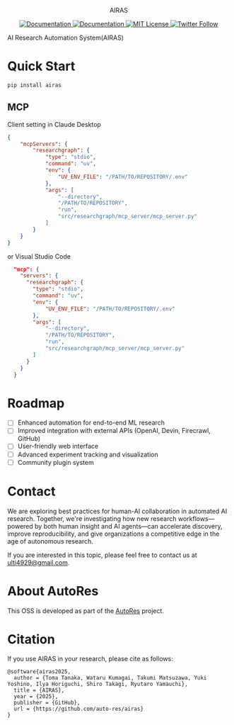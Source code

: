 <!-- Title Image Placeholder -->
<p align="center">
  AIRAS
</p>

<p align="center">
  <a href="https://pypi.org/project/airas/">
    <img src="https://img.shields.io/pypi/v/airas" alt="Documentation" />
  </a>
  <a href="https://auto-res.github.io/airas/">
    <img src="https://img.shields.io/badge/Documentation-%F0%9F%93%95-blue" alt="Documentation" />
  </a>
  <a href="https://github.com/auto-res/airas/blob/main/LICENSE">
    <img src="https://img.shields.io/badge/License-MIT-green.svg" alt="MIT License" />
  </a>
  <a href="https://x.com/fuyu_quant">
    <img src="https://img.shields.io/twitter/follow/fuyu_quant?style=social" alt="Twitter Follow" />
  </a>
</p>
AI Research Automation System(AIRAS)

# Quick Start

```bash
pip install airas
```


## MCP

Client setting in Claude Desktop
```json
{
    "mcpServers": {
        "researchgraph": {
            "type": "stdio",
            "command": "uv",
            "env": {
                "UV_ENV_FILE": "/PATH/TO/REPOSITORY/.env"
            },
            "args": [
                "--directory",
                "/PATH/TO/REPOSITORY",
                "run",
                "src/researchgraph/mcp_server/mcp_server.py"
            ]
        }
    }
}
```
or Visual Studio Code
```json
  "mcp": {
    "servers": {
      "researchgraph": {
        "type": "stdio",
        "command": "uv",
        "env": {
            "UV_ENV_FILE": "/PATH/TO/REPOSITORY/.env"
        },
        "args": [
            "--directory",
            "/PATH/TO/REPOSITORY",
            "run",
            "src/researchgraph/mcp_server/mcp_server.py"
        ]
      }
    }
  }
```

# Roadmap

- [ ] Enhanced automation for end-to-end ML research
- [ ] Improved integration with external APIs (OpenAI, Devin, Firecrawl, GitHub)
- [ ] User-friendly web interface
- [ ] Advanced experiment tracking and visualization
- [ ] Community plugin system

# Contact

We are exploring best practices for human-AI collaboration in automated AI research. Together, we're investigating how new research workflows—powered by both human insight and AI agents—can accelerate discovery, improve reproducibility, and give organizations a competitive edge in the age of autonomous research.

If you are interested in this topic, please feel free to contact us at <a href="mailto:ulti4929@gmail.com">ulti4929@gmail.com</a>.

# About AutoRes

This OSS is developed as part of the [AutoRes](https://www.autores.one/english) project.

# Citation

If you use AIRAS in your research, please cite as follows:

```
@software{airas2025,
  author = {Toma Tanaka, Wataru Kumagai, Takumi Matsuzawa, Yuki Yoshino, Ilya Horiguchi, Shiro Takagi, Ryutaro Yamauchi},
  title = {AIRAS},
  year = {2025},
  publisher = {GitHub},
  url = {https://github.com/auto-res/airas}
}
```

